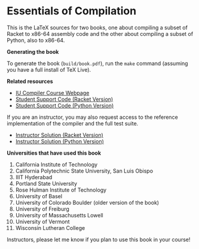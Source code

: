 # Essentials of Compilation

This is the LaTeX sources for two books, one about compiling a subset
of Racket to x86-64 assembly code and the other about compiling a
subset of Python, also to x86-64.

**Generating the book**

To generate the book (`build/book.pdf`), run the `make` command (assuming
you have a full install of TeX Live).

**Related resources**

* [IU Compiler Course Webpage](https://iucompilercourse.github.io/IU-P423-P523-E313-E513-Fall-2020/)
* [Student Support Code (Racket Version)](https://github.com/IUCompilerCourse/public-student-support-code)
* [Student Support Code (Python Version)](https://github.com/IUCompilerCourse/python-student-support-code)

If you are an instructor, you may also request access to the reference
implementation of the compiler and the full test suite.

* [Instructor Solution (Racket Version)](https://github.com/IUCompilerCourse/course-compiler)
* [Instructor Solution (Python Version)](https://github.com/IUCompilerCourse/python-compiler)

**Universities that have used this book**

1. California Institute of Technology
2. California Polytechnic State University, San Luis Obispo
3. IIIT Hyderabad
4. Portland State University
5. Rose Hulman Institute of Technology
6. University of Basel
7. University of Colorado Boulder (older version of the book)
8. University of Freiburg
9. University of Massachusetts Lowell
10. University of Vermont
11. Wisconsin Lutheran College


Instructors, please let me know if you plan to use this book in your course!

